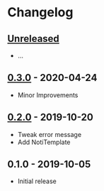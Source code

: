 # Changelog

## [Unreleased]

- ...

## [0.3.0] - 2020-04-24

- Minor Improvements

## [0.2.0] - 2019-10-20

- Tweak error message
- Add NotiTemplate

## 0.1.0 - 2019-10-05

- Initial release

[unreleased]: https://github.com/MunifTanjim/unoti/compare/0.3.0...HEAD
[0.3.0]: https://github.com/MunifTanjim/unoti/compare/0.2.0...0.3.0
[0.2.0]: https://github.com/MunifTanjim/unoti/compare/0.1.0...0.2.0
